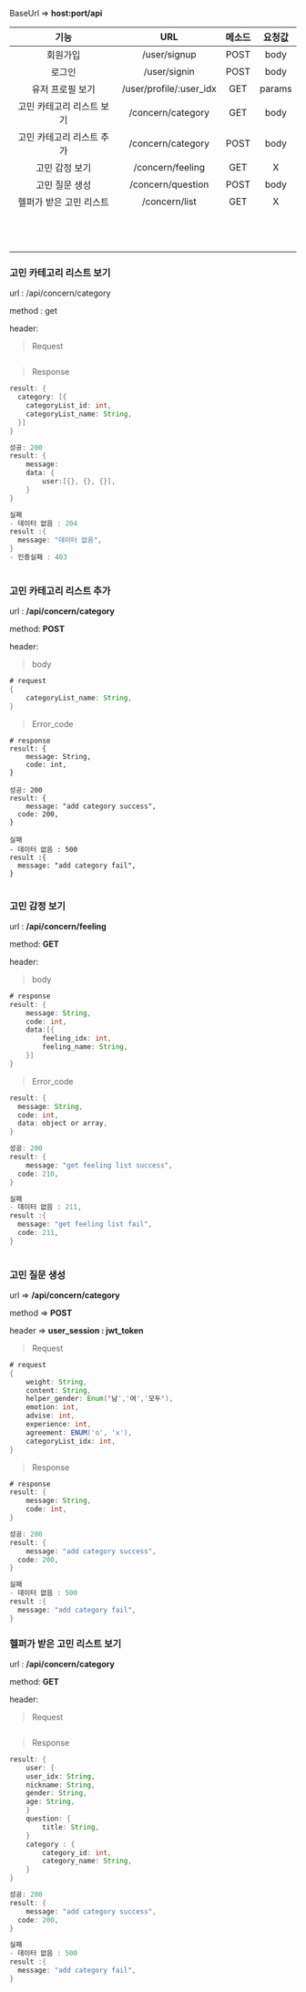 BaseUrl =>  <b>host:port/api</b>



|           기능            |           URL           | 메소드 | 요청값 |
| :-----------------------: | :---------------------: | :----: | :----: |
|         회원가입          |      /user/signup       |  POST  |  body  |
|          로그인           |      /user/signin       |  POST  |  body  |
|     유저 프로필 보기      | /user/profile/:user_idx |  GET   | params |
| 고민 카테고리 리스트 보기 |    /concern/category    |  GET   |  body  |
| 고민 카테고리 리스트 추가 |    /concern/category    |  POST  |  body  |
|      고민 감정 보기       |    /concern/feeling     |  GET   |   X    |
|      고민 질문 생성       |    /concern/question    |  POST  |  body  |
|  헬퍼가 받은 고민 리스트  |      /concern/list      |  GET   |   X    |
|                           |                         |        |        |
|                           |                         |        |        |
|                           |                         |        |        |
|                           |                         |        |        |
|                           |                         |        |        |
|                           |                         |        |        |
|                           |                         |        |        |
|                           |                         |        |        |
|                           |                         |        |        |
|                           |                         |        |        |
|                           |                         |        |        |
|                           |                         |        |        |



### 고민 카테고리 리스트 보기

url : /api/concern/category

method : get

header: 

> Request

```java

```

> Response

```java
result: {
  category: [{
    categoryList_id: int,
    categoryList_name: String,
  }]
}

성공: 200
result: {
	message:
	data: {
		user:[{}, {}, {}],
	}
}

실패
- 데이터 없음 : 204
result :{
  message: "데이터 없음",
}
- 인증실패 : 403
  
```



### 고민 카테고리 리스트 추가

url : <b>/api/concern/category</b>

method: <b>POST</b>

header: 

> body

```java
# request
{
	categoryList_name: String,
}
```

> Error_code

```react
# response
result: {
	message: String,
	code: int,
}

성공: 200
result: {
	message: "add category success",
  code: 200,
}

실패
- 데이터 없음 : 500
result :{
  message: "add category fail",
}
  
```



### 고민 감정 보기

url : <b>/api/concern/feeling</b>

method: <b>GET</b>

header: 

> body

```java
# response
result: {
	message: String,
	code: int,
	data:[{
		feeling_idx: int,
		feeling_name: String,
	}]
}
```

> Error_code

```java
result: {
  message: String,
  code: int,
  data: object or array,
}

성공: 200
result: {
	message: "get feeling list success",
  code: 210,
}

실패
- 데이터 없음 : 211,
result :{
  message: "get feeling list fail",
  code: 211,
}
  
```

### 고민 질문 생성

url => <b>/api/concern/category</b>

method => <b>POST</b>

header =>  <b>user_session : jwt_token</b>

> Request

```java
# request
{
	weight: String,
	content: String,
	helper_gender: Enum('남','여','모두'),
	emotion: int,
	advise: int,
	experience: int,
	agreement: ENUM('o', 'x'),
	categoryList_idx: int,
}


```

> Response

```java
# response
result: {
	message: String,
	code: int,
}

성공: 200
result: {
	message: "add category success",
  code: 200,
}

실패
- 데이터 없음 : 500
result :{
  message: "add category fail",
}
```



### 헬퍼가 받은 고민 리스트 보기

url : <b>/api/concern/category</b>

method: <b>GET</b>

header: 

> Request

```java

```

> Response

```java
result: {
	user: {
    user_idx: String,
    nickname: String,
    gender: String,
    age: String,	
	}
	question: {
		title: String,
	}
	category : {
		category_id: int,
		category_name: String,
	}
}

성공: 200
result: {
	message: "add category success",
  code: 200,
}

실패
- 데이터 없음 : 500
result :{
  message: "add category fail",
}
  
```

